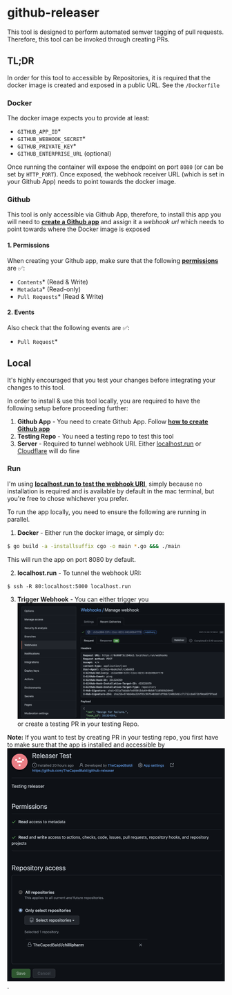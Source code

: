 # github-releaser

This tool is designed to perform automated semver tagging of pull requests.
Therefore, this tool can be invoked through creating PRs.

## TL;DR

In order for this tool to accessible by Repositories, it is required that
the docker image is created and exposed in a public URL. See the `/Dockerfile`

### Docker

The docker image expects you to provide at least:
- `GITHUB_APP_ID`*
- `GITHUB_WEBHOOK_SECRET`*
- `GITHUB_PRIVATE_KEY`*
- `GITHUB_ENTERPRISE_URL` (optional)

Once running the container will expose the endpoint on port `8080` (or can be set by `HTTP_PORT`).
Once exposed, the webhook receiver URL (which is set in your Github App) needs to point towards the docker image.

### Github

This tool is only accessible via Github App, therefore, to install this app you will need to [**create a Github app**](https://docs.github.com/en/developers/apps/building-github-apps/creating-a-github-app) and assign it a *webhook url* which needs to point towards where the Docker image is exposed

#### 1. Permissions

When creating your Github app, make sure that the following [**permissions**](https://docs.github.com/en/developers/apps/building-github-apps/setting-permissions-for-github-apps) are ✅:

- `Contents`* (Read & Write)
- `Metadata`* (Read-only)
- `Pull Requests`* (Read & Write)

#### 2. Events

Also check that the following events are ✅:

- `Pull Request`*

## Local

It's highly encouraged that you test your changes before integrating your changes to this tool.

In order to install & use this tool locally, you are required to have the 
following setup before proceeding further:

1. **Github App** - You need to create Github App. Follow [**how to create Github app**](https://docs.github.com/en/developers/apps/building-github-apps/creating-a-github-app)
2. **Testing Repo** - You need a testing repo to test this tool
3. **Server** - Required to tunnel webhook URI. Either [localhost.run](https://localhost.run/) or [Cloudflare](https://developers.cloudflare.com/pages/how-to/preview-with-cloudflare-tunnel) will do fine

### Run

I'm using [**localhost.run to test the webhook URI**](https://andrewlock.net/using-ssh-and-localhost-run-to-test-github-webhooks-locally/), simply because no installation is required and is available by default in the mac terminal, but you're free to chose whichever you prefer.


To run the app locally, you need to ensure the following are running in parallel.

1. **Docker** - Either run the docker image, or simply do:
```sh
$ go build -a -installsuffix cgo -o main *.go &&& ./main
```

This will run the app on port 8080 by default.

2. **localhost.run** - To tunnel the webhook URI:
```
$ ssh -R 80:localhost:5000 localhost.run
```

3. **Trigger Webhook** - You can either trigger you ![webhook manually](/assets/trigger_webhook.png) or create a testing PR in your testing Repo.

**Note:** If you want to test by creating PR in your testing repo, you first have to make sure that the app is installed and accessible by ![your repo](assets/app_installed.png).

